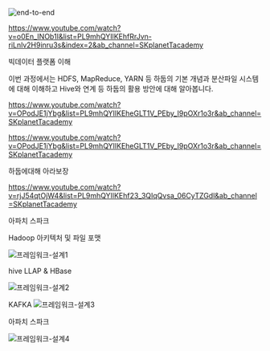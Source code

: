 ![end-to-end](https://user-images.githubusercontent.com/75001605/167024557-8a62da0c-5170-4df8-a98f-4d5bf8544665.png)


https://www.youtube.com/watch?v=o0En_INOb1I&list=PL9mhQYIlKEhfRrJvn-riLnlv2H9inru3s&index=2&ab_channel=SKplanetTacademy

빅데이터 플랫폼 이해


이번 과정에서는 HDFS, MapReduce, YARN 등 하둡의 기본 개념과 분산파일 시스템에 대해 이해하고 Hive와 연계 등 하둡의 활용 방안에 대해 알아봅니다.  


https://www.youtube.com/watch?v=OPodJE1jYbg&list=PL9mhQYIlKEheGLT1V_PEby_I9pOXr1o3r&ab_channel=SKplanetTacademy

https://www.youtube.com/watch?v=OPodJE1jYbg&list=PL9mhQYIlKEheGLT1V_PEby_I9pOXr1o3r&ab_channel=SKplanetTacademy

하둡에대해 아라보장


https://www.youtube.com/watch?v=rjJ54qtOjW4&list=PL9mhQYIlKEhf23_3QIqQvsa_06CyTZGdl&ab_channel=SKplanetTacademy

아파치 스파크


Hadoop 아키텍처 및 파일 포맷

![프레임워크-설계1](https://user-images.githubusercontent.com/75001605/167024646-800c612c-3d34-4e24-9594-4cbc6607d872.png)

hive LLAP & HBase

![프레임워크-설계2](https://user-images.githubusercontent.com/75001605/167024708-36a3821f-3877-41ff-af84-0aa31de1fb54.png)


KAFKA
![프레임워크-설계3](https://user-images.githubusercontent.com/75001605/167024754-90963383-1d4e-4037-b4be-7fd1c146f693.png)

아파치 스파크

![프레임워크-설계4](https://user-images.githubusercontent.com/75001605/167024791-5ea64819-5f3b-4c8c-947a-fb54b1feec88.png)
